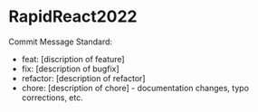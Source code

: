 # RapidReact2022

Commit Message Standard:
<p>
<ul>
  <li>feat: [discription of feature]</li>
  <li>fix: [description of bugfix] </li>
  <li>refactor: [description of refactor]</li>
  <li>chore: [description of chore] - documentation changes, typo corrections, etc.</li>
</ul>

